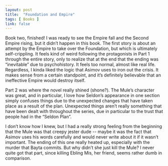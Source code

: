 ```yaml
---
layout: post
title:  "Foundation and Empire"
tags: [ Books ]
link: false
---
```


Book two, finished! I was ready to see the Empire fall and the Second Empire rising, but it didn’t happen in this book. The first story is about an attempt by the Empire to take over the Foundation, but which is ultimately self-crippling. It feels kind of weird following the protagonists in Part 1 through the entire story, only to realize that at the end that the ending was “inevitable” due to psychohistory. It feels too normal, almost like real life. Regardless, I kinda liked the logic that Asimov uses to iron out the crisis. It makes sense from a certain standpoint, and it’s definitely believable that an ineffective Empire would destroy itself.

Part 2 was where the novel really shined (shone?). The Mule’s character was great, and in particular, I love how Seldon’s appearance in one section simply confuses things due to the unexpected changes that have taken place as a result of the plan. Unexpected things aren’t really something that have been dealt with throughout the series, due in particular to the trust that people had in the “Seldon Plan”.

I don’t know how I knew, but I had a really strong feeling from the beginning that the Mule was that creepy jester dude -- maybe it was the fact that Asimov uses his words carefully and would never write about it if it wasn’t important. The ending of this one really heated up, especially with the murder that Bayta commits. But why didn’t she just kill the Mule? I never quite got that part, since killing Ebling Mis, her friend, seems rather dumb in comparison.